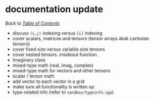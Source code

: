 # documentation update

_Back to [Table of Contents](README.md)_

* discuss `(i,j)` indexing versus `[i]` indexing
* cover scalars, matrices and tensors (tensor arrays akak cartesian tensors)
* cover fixed size versus variable size tensors
* cover nested tensors. insideout function.
* Imaginary class
* mixed-type math (real, imag, complex)
* mixed-type math for vectors and other tensors
* scalar / tensor math
* add vector to each vector in a grid
* make sure all functionality is written up
* type-related info (refer to `sandbox/typeinfo.cpp`)
